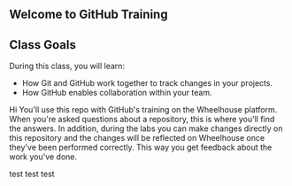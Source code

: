 ## Welcome to GitHub Training

## Class Goals

During this class, you will learn:
- How Git and GitHub work together to track changes in your projects.
- How GitHub enables collaboration within your team.

Hi
You'll use this repo with GitHub's training on the Wheelhouse platform. When you're asked questions about a repository, this is where you'll find the answers. In addition, during the labs you can make changes directly on this repository and the changes will be reflected on Wheelhouse once they've been performed correctly. This way you get feedback about the work you've done.

test test test
